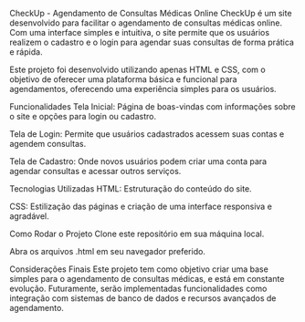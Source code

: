 CheckUp - Agendamento de Consultas Médicas Online
CheckUp é um site desenvolvido para facilitar o agendamento de consultas médicas online. Com uma interface simples e intuitiva, o site permite que os usuários realizem o cadastro e o login para agendar suas consultas de forma prática e rápida.

Este projeto foi desenvolvido utilizando apenas HTML e CSS, com o objetivo de oferecer uma plataforma básica e funcional para agendamentos, oferecendo uma experiência simples para os usuários.

Funcionalidades
Tela Inicial: Página de boas-vindas com informações sobre o site e opções para login ou cadastro.

Tela de Login: Permite que usuários cadastrados acessem suas contas e agendem consultas.

Tela de Cadastro: Onde novos usuários podem criar uma conta para agendar consultas e acessar outros serviços.

Tecnologias Utilizadas
HTML: Estruturação do conteúdo do site.

CSS: Estilização das páginas e criação de uma interface responsiva e agradável.

Como Rodar o Projeto
Clone este repositório em sua máquina local.

Abra os arquivos .html em seu navegador preferido.

Considerações Finais
Este projeto tem como objetivo criar uma base simples para o agendamento de consultas médicas, e está em constante evolução. Futuramente, serão implementadas funcionalidades como integração com sistemas de banco de dados e recursos avançados de agendamento.


